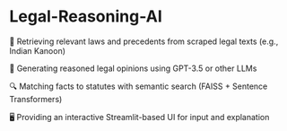 # Legal-Reasoning-AI
🧾 Retrieving relevant laws and precedents from scraped legal texts (e.g., Indian Kanoon)

🧠 Generating reasoned legal opinions using GPT-3.5 or other LLMs

🔍 Matching facts to statutes with semantic search (FAISS + Sentence Transformers)

🖥️ Providing an interactive Streamlit-based UI for input and explanation
